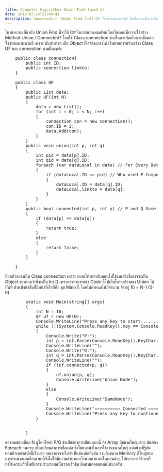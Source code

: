 ```yaml
---
title: Computer Algorithms Union Find (ตอนที่ 1)
date: 2015-07-24T23:48:41
description: ในบทความเกี่ยวกับ Union Find นี้จะใช้ C# ในการแสดงผลลัพธ์ โดยในตอนนี้เราจะใช้สร้าง Method Union / Connected? โดยใช้ Class connection ช่วยในการจัดเก็บการเชื่อมต่อ ซึ่งง่ายและสะดวกดี เพราะ มันสามารถ เก็
---
```


ในบทความเกี่ยวกับ Union Find นี้จะใช้ C# ในการแสดงผลลัพธ์ โดยในตอนนี้เราจะใช้สร้าง Method Union / Connected? โดยใช้ Class connection ช่วยในการจัดเก็บการเชื่อมต่อ ซึ่งง่ายและสะดวกดี เพราะ มันสามารถ เก็บ Object ที่เราต้องการได้ เริ่มด้วยการสร้างสร้าง Class UF และ connection ตามนี้นะครับ

 
<pre class="lang:c# decode:true " >
    public class connection{
        public int ID;
        public connection linkto;
    }

    public class UF
    {
        public List<connection> data;
        public UF(int N)
        {
            data = new List<connection>();
            for (int i = 0; i < N; i++)
            {                
                connection con = new connection();
                con.ID = i;
                data.Add(con);
            }
        }
        public void union(int p, int q)
        {
            int pid = data[p].ID;
            int qid = data[q].ID;
            foreach (var dataLocal in data) // For Every Data 
            {
                if (dataLocal.ID == pid) // Who used P Component replace to Q
                {
                    dataLocal.ID = data[q].ID;
                    dataLocal.linkto = data[q];
                }
            }
        }
        public bool connected(int p, int q) // P and Q Same Component ?
        {
            if (data[p] == data[q])
            {
                return true;
            }
            else
            {                
                return false;                
            }
        }

    }
</pre> 

ที่ยกตัวอย่างเป็น Class connection เพราะ อยากให้ทราบถึงตอนไปใช้งานจริงซึ่งอาจจะเป็น Object ซะมากกว่าที่จะเป็น Int [] เพราะเราสามารถนำ Code นี้ไปเก็บโครงสร้างของ Union ได้ทันที
ส่วนฟังก์ขชั่นที่มีหน้าที่เรียก็คือ ชุด Main นี้ โดยได้กำหนดให้มีจำนวน N อยู่ 10 =  N-1 (0-9)

 
<pre class="lang:default decode:true " >        static void Main(string[] args)
        {
            int N = 10;
            UF uf = new UF(N);
            Console.WriteLine("Press any key to start:......");
            while (!(System.Console.ReadKey().Key == ConsoleKey.F10))
            {
                Console.Write("P:");
                int p = int.Parse(Console.ReadKey().KeyChar.ToString());
                Console.WriteLine("");
                Console.Write("Q:");
                int q = int.Parse(Console.ReadKey().KeyChar.ToString());
                Console.WriteLine("");
                if (!uf.connected(p, q))
                {
                    uf.union(p, q);
                    Console.WriteLine("Union Node");
                }
                else
                {
                    Console.WriteLine("SameNode");
                }
                Console.WriteLine("========== Connected ============");
                Console.WriteLine("Press any key to continue:......");
            }


        }</pre> 


ลองทดสอบเชื่อม N ดูโดยให้ค่า P/Q  ข้อเสียของการเขียนแบบนี้ ถ้า Array มีขนาดใหญ่มากๆ มันต้อง Foreach จนครบ เพื่อเปลี่ยนค่าการเชื่อมต่อ ซึ่งไม่แนะนำในการใช้งานขนาดใหญ่ แต่อย่างที่รู้กันคอมพิวเตอร์สมัยนี้เร็วมาก จนเราอาจจะไม่จำเป็นต้องคิดถึงมัน รวมถึงขนาด  Memory ก็ใหญ่ตาม การประมวลผลเล็กๆแบบนี้จึงไม่ได้มีความลำบากอะไรมากมาย แต่ในตอนต่อๆ ไปเราจะหาวิธีการที่ทำให้ความเร็วให้ก้ับการประมวลผลนั้นรวดเร็วขึุ้น ติดตามต่อตอนต่อไปนะครับ

